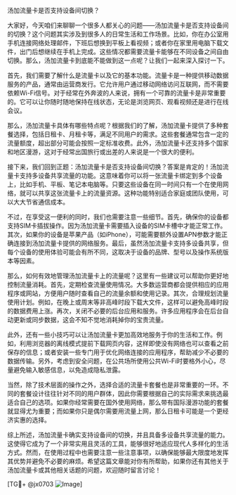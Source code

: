 汤加流量卡是否支持设备间切换？

大家好，今天咱们来聊聊一个很多人都关心的问题——汤加流量卡是否支持设备间的切换？这个问题其实涉及到很多人的日常生活和工作场景。比如，你在办公室用手机连接网络处理邮件，下班后想换到平板上看视频；或者你在家里用电脑下载文件，出门后想继续在手机上完成。这些情况都需要流量卡能够在不同设备之间自由切换。那么，汤加流量卡到底能不能做到这一点呢？让我们一起来深入探讨一下。

首先，我们需要了解什么是流量卡以及它的基本功能。流量卡是一种提供移动数据服务的产品，通常由运营商发行。它允许用户通过移动网络访问互联网，而不需要依赖Wi-Fi信号。对于经常在外奔波的人来说，拥有一个可靠的流量卡是非常重要的。它可以让你随时随地保持在线状态，无论是浏览网页、观看视频还是进行在线会议。

那么，汤加流量卡具体有哪些特点呢？根据我们的了解，汤加流量卡提供了多种套餐选择，包括日租卡、月租卡等，满足不同用户的需求。这些套餐通常包含一定的流量额度，超出部分可能会按照一定标准收费。此外，汤加流量卡还支持多个国家和地区漫游，这对于经常出国旅行或出差的人来说是一个很大的便利。

接下来，我们回到正题：汤加流量卡是否支持设备间切换？答案是肯定的！汤加流量卡支持多设备共享流量的功能。这意味着你可以将一张流量卡绑定到多个设备上，比如手机、平板、笔记本电脑等。只要这些设备在同一时间只有一个在使用网络，就可以共享这张流量卡上的流量资源。这种功能特别适合家庭或团队使用，可以大大节省通信成本。

不过，在享受这一便利的同时，我们也需要注意一些细节。首先，确保你的设备都支持SIM卡插拔操作。因为汤加流量卡需要插入设备的SIM卡槽中才能正常工作。其次，如果你的设备是苹果产品（如iPhone），可能需要额外设置APN参数才能正确连接到汤加流量卡提供的网络服务。最后，虽然汤加流量卡支持多设备共享，但每个设备的使用体验可能会有所不同，这取决于设备的品牌、型号以及操作系统版本等因素。

那么，如何有效地管理汤加流量卡上的流量呢？这里有一些建议可以帮助你更好地控制流量消耗。首先，定期检查流量使用情况。大多数运营商都会提供相应的应用程序或网站，方便用户随时查看自己的流量余额和使用记录。其次，合理规划流量使用计划。例如，在晚上或周末等非高峰时段下载大文件，这样可以避免高峰时段的数据费用上涨。再次，关闭不必要的后台应用和服务。许多应用程序会在后台自动更新或同步数据，这会不知不觉地消耗掉你的宝贵流量。

此外，还有一些小技巧可以让汤加流量卡更加高效地服务于你的生活和工作。例如，利用浏览器的离线模式提前下载网页内容，这样即使没有网络也可以查看之前保存的信息；或者安装一些专门用于优化网络连接的应用程序，帮助减少不必要的数据传输。另外，考虑到安全问题，在公共场所使用公共Wi-Fi时要格外小心，尽量避免输入敏感信息，以免造成隐私泄露。

当然，除了技术层面的操作之外，选择合适的流量卡套餐也是非常重要的一环。不同的套餐设计往往针对不同的用户群体，因此你需要根据自己的实际需求来挑选最适合自己的选项。如果你经常需要在国外使用网络，那么带有国际漫游功能的套餐就显得尤为重要；而如果你只是偶尔需要用流量上网，那么日租卡可能是一个更经济实惠的选择。

综上所述，汤加流量卡确实支持设备间的切换，并且具备多设备共享流量的能力。这使得它成为了一个非常实用且灵活的工具，能够很好地适应现代人多样化的生活方式。然而，在使用过程中也需要注意一些注意事项，以确保能够最大限度地发挥其优势并避免不必要的麻烦。希望这篇文章能对你有所帮助，如果你还有其他关于汤加流量卡或其他相关话题的问题，欢迎随时留言讨论！

[TG💪+ @jx0703 ![Image](https://github.com/user-attachments/assets/dbca1d08-cadb-493c-b0ec-ad6f7a83f270)]